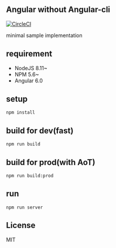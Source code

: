 
## Angular without Angular-cli

[![CircleCI](https://circleci.com/gh/uryyyyyyy/angular-without-cli/tree/helloWorld.svg?style=svg)](https://circleci.com/gh/uryyyyyyy/angular-without-cli/tree/helloWorld)

minimal sample implementation

## requirement

- NodeJS 8.11~
- NPM 5.6~
- Angular 6.0

## setup

`npm install`

## build for dev(fast)

`npm run build`

## build for prod(with AoT)

`npm run build:prod`

## run

`npm run server`

## License

MIT
